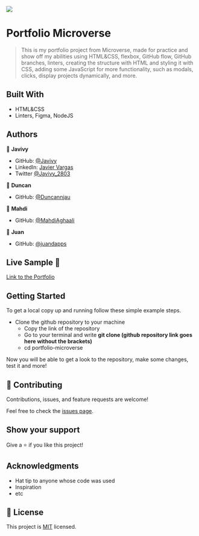 ![](https://img.shields.io/badge/Microverse-blueviolet)

# Portfolio Microverse

> This is my portfolio project from Microverse, made for practice and show off my abilities using HTML&CSS, flexbox, GitHub flow, GitHub branches, linters, creating the structure with HTML and styling it with CSS, adding some JavaScript for more functionality, such as modals, clicks, display projects dynamically, and more.


## Built With

- HTML&CSS
- Linters, Figma, NodeJS


## Authors

👤 **Javivy**

- GitHub: [@Javivy](https://github.com/Javivy)
- LinkedIn: [Javier Vargas](https://www.linkedin.com/in/javier-alejandro-vargas-ortega-5998a5212/)
- Twitter [@Javivy_2803](https://twitter.com/Javivy_2803)

👤 **Duncan**

- GitHub: [@Duncannjau](https://github.com/Duncannjau)

👤 **Mahdi**

- GitHub: [@MahdiAghaali](https://github.com/MahdiAghaali)

👤 **Juan**

- GitHub: [@juandapps](https://github.com/juandapps)

## Live Sample 🔗

[Link to the Portfolio](https://javivy.github.io/portfolio-microverse/)

## Getting Started

To get a local copy up and running follow these simple example steps.

  - Clone the github repository to your machine 
    - Copy the link of the repository
    - Go to your terminal and write __git clone (github repository link goes here without the brackets)__
    - cd portfolio-microverse

Now you will be able to get a look to the repository, make some changes, test it and more!

## 🤝 Contributing

Contributions, issues, and feature requests are welcome!

Feel free to check the [issues page](https://github.com/Javivy/portfolio-microverse/issues).

## Show your support

Give a ⭐️ if you like this project!

## Acknowledgments

- Hat tip to anyone whose code was used
- Inspiration
- etc

## 📝 License

This project is [MIT](MIT.md) licensed.
